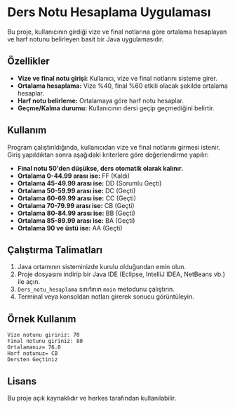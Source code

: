 # Ders Notu Hesaplama Uygulaması

Bu proje, kullanıcının girdiği vize ve final notlarına göre ortalama hesaplayan ve harf notunu belirleyen basit bir Java uygulamasıdır.

## Özellikler
- **Vize ve final notu girişi:** Kullanıcı, vize ve final notlarını sisteme girer.
- **Ortalama hesaplama:** Vize %40, final %60 etkili olacak şekilde ortalama hesaplar.
- **Harf notu belirleme:** Ortalamaya göre harf notu hesaplar.
- **Geçme/Kalma durumu:** Kullanıcının dersi geçip geçmediğini belirtir.

## Kullanım
Program çalıştırıldığında, kullanıcıdan vize ve final notlarını girmesi istenir. Giriş yapıldıktan sonra aşağıdaki kriterlere göre değerlendirme yapılır:

- **Final notu 50'den düşükse, ders otomatik olarak kalınır.**
- **Ortalama 0-44.99 arası ise:** FF (Kaldı)
- **Ortalama 45-49.99 arası ise:** DD (Sorumlu Geçti)
- **Ortalama 50-59.99 arası ise:** DC (Geçti)
- **Ortalama 60-69.99 arası ise:** CC (Geçti)
- **Ortalama 70-79.99 arası ise:** CB (Geçti)
- **Ortalama 80-84.99 arası ise:** BB (Geçti)
- **Ortalama 85-89.99 arası ise:** BA (Geçti)
- **Ortalama 90 ve üstü ise:** AA (Geçti)

## Çalıştırma Talimatları
1. Java ortamının sisteminizde kurulu olduğundan emin olun.
2. Proje dosyasını indirip bir Java IDE (Eclipse, IntelliJ IDEA, NetBeans vb.) ile açın.
3. `Ders_notu_hesaplama` sınıfının `main` metodunu çalıştırın.
4. Terminal veya konsoldan notları girerek sonucu görüntüleyin.

## Örnek Kullanım
```
Vize notunu giriniz: 70
Final notunu giriniz: 80
Ortalamanız= 76.0
Harf notunuz= CB
Dersten Geçtiniz
```

## Lisans
Bu proje açık kaynaklıdır ve herkes tarafından kullanılabilir.

